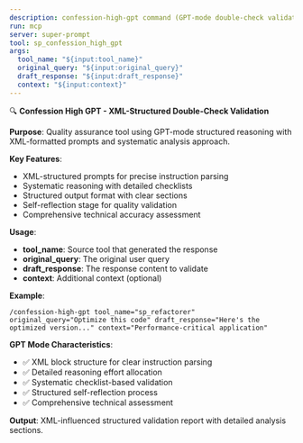 ```yaml
---
description: confession-high-gpt command (GPT-mode double-check validation)
run: mcp
server: super-prompt
tool: sp_confession_high_gpt
args:
  tool_name: "${input:tool_name}"
  original_query: "${input:original_query}"
  draft_response: "${input:draft_response}"
  context: "${input:context}"
---
```


🔍 **Confession High GPT - XML-Structured Double-Check Validation**

**Purpose**: Quality assurance tool using GPT-mode structured reasoning with XML-formatted prompts and systematic analysis approach.

**Key Features**:
- XML-structured prompts for precise instruction parsing
- Systematic reasoning with detailed checklists
- Structured output format with clear sections
- Self-reflection stage for quality validation
- Comprehensive technical accuracy assessment

**Usage**:
- **tool_name**: Source tool that generated the response
- **original_query**: The original user query
- **draft_response**: The response content to validate
- **context**: Additional context (optional)

**Example**:
```
/confession-high-gpt tool_name="sp_refactorer" original_query="Optimize this code" draft_response="Here's the optimized version..." context="Performance-critical application"
```

**GPT Mode Characteristics**:
- ✅ XML block structure for clear instruction parsing
- ✅ Detailed reasoning effort allocation
- ✅ Systematic checklist-based validation
- ✅ Structured self-reflection process
- ✅ Comprehensive technical assessment

**Output**: XML-influenced structured validation report with detailed analysis sections.
